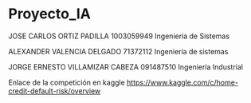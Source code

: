 # Proyecto_IA



JOSE CARLOS ORTIZ PADILLA
1003059949
Ingeniería de Sistemas

ALEXANDER VALENCIA DELGADO
71372112
Ingeniería de sistemas

JORGE ERNESTO VILLAMIZAR CABEZA
091487510
Ingeniería Industrial


Enlace de la competición en kaggle
https://www.kaggle.com/c/home-credit-default-risk/overview
